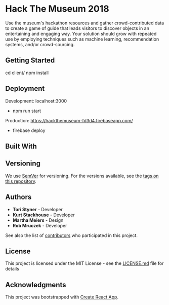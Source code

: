 # Hack The Museum 2018

Use the museum's hackathon resources and gather crowd-contributed data to create a game of guide that leads visitors to discover objects in an entertaining and engaging way.  Your solution should grow with repeated use by employing techniques such as machine learning, recommendation systems, and/or crowd-sourcing.

## Getting Started
cd client/ 
npm install

## Deployment
Development: localhost:3000
- npm run start

Production: https://hackthemuseum-fd3d4.firebaseapp.com/
- firebase deploy

## Built With


## Versioning

We use [SemVer](http://semver.org/) for versioning. For the versions available, see the [tags on this repository](https://github.com/your/project/tags). 

## Authors

* **Tori Styner** - Developer
* **Kurt Stackhouse** - Developer
* **Martha Meiers** - Design
* **Rob Mruczek** - Developer

See also the list of [contributors](https://github.com/your/project/contributors) who participated in this project.

## License

This project is licensed under the MIT License - see the [LICENSE.md](LICENSE.md) file for details

## Acknowledgments

This project was bootstrapped with [Create React App](https://github.com/facebookincubator/create-react-app).


